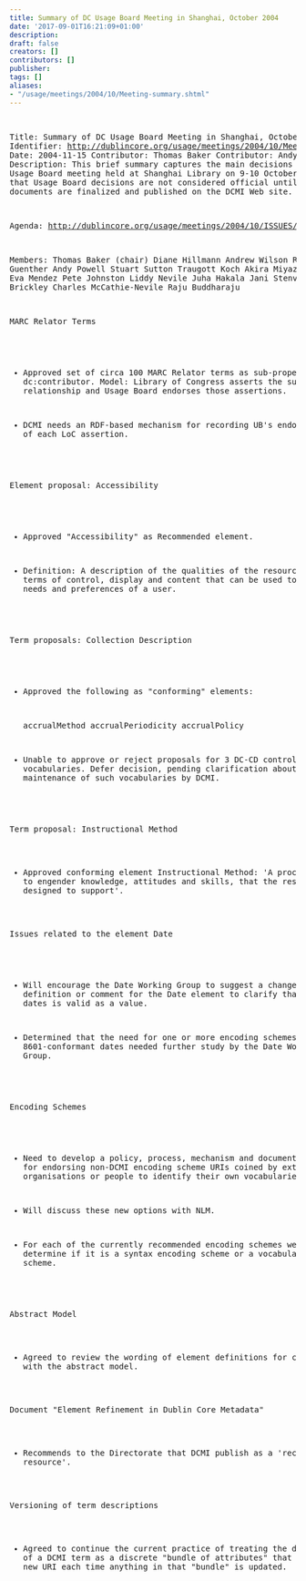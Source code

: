 ```yaml
---
title: Summary of DC Usage Board Meeting in Shanghai, October 2004
date: '2017-09-01T16:21:09+01:00'
description: 
draft: false
creators: []
contributors: []
publisher: 
tags: []
aliases:
- "/usage/meetings/2004/10/Meeting-summary.shtml"
---
```


<!--#include virtual="/ssi/header.shtml" --><pre>
Title: Summary of DC Usage Board Meeting in Shanghai, October 2004
Identifier: <a href="/usage/meetings/2004/10/Meeting-summary.html">http://dublincore.org/usage/meetings/2004/10/Meeting-summary.shtml</a>
Date: 2004-11-15
Contributor: Thomas Baker
Contributor: Andy Powell
Description: This brief summary captures the main decisions made
             at the Usage Board meeting held at Shanghai Library
             on 9-10 October 2004. Note that Usage Board decisions 
             are not considered official until decision documents 
             are finalized and published on the DCMI Web site.

Agenda: <a href="/usage/meetings/2004/10/ISSUES/">http://dublincore.org/usage/meetings/2004/10/ISSUES/</a>

Members: Thomas Baker (chair) Diane Hillmann Andrew Wilson
         Rebecca Guenther Andy Powell Stuart Sutton
         Traugott Koch Akira Miyazawa
Guests: Eva Mendez Pete Johnston Liddy Nevile
         Juha Hakala Jani Stenval Dan Brickley
         Charles McCathie-Nevile Raju Buddharaju

MARC Relator Terms

* Approved set of circa 100 MARC Relator terms as
    sub-properties of dc:contributor. Model: Library of 
    Congress asserts the sub-property relationship and
    Usage Board endorses those assertions.

* DCMI needs an RDF-based mechanism for recording UB's
    endorsement of each LoC assertion.

Element proposal: Accessibility

* Approved "Accessibility" as Recommended element.

* Definition: A description of the
    qualities of the resource in terms of control, display
    and content that can be used to match the needs and
    preferences of a user.

Term proposals: Collection Description

* Approved the following as "conforming" elements:

    accrualMethod
    accrualPeriodicity
    accrualPolicy

* Unable to approve or reject proposals for 3 DC-CD
    controlled vocabularies. Defer decision, pending
    clarification about the ongoing maintenance of such
    vocabularies by DCMI.

Term proposal: Instructional Method

* Approved conforming element Instructional Method:
    'A process, used to engender knowledge, attitudes and
    skills, that the resource is designed to support'.

Issues related to the element Date

* Will encourage the Date Working Group to suggest a change
    to the definition or comment for the Date element to clarify
    that a range of dates is valid as a value.

* Determined that the need for one or more encoding schemes
    for ISO 8601-conformant dates needed further study by
    the Date Working Group.

Encoding Schemes

* Need to develop a policy, process, mechanism and
    documentation for endorsing non-DCMI encoding scheme URIs
    coined by external organisations or people to identify
    their own vocabularies.

* Will discuss these new options with NLM.

* For each of the currently recommended encoding schemes
    we need to determine if it is a syntax encoding scheme or
    a vocabulary encoding scheme.

Abstract Model

* Agreed to review the wording of element definitions for
    consistency with the abstract model.

Document "Element Refinement in Dublin Core Metadata"

* Recommends to the Directorate that DCMI publish as a
    'recommended resource'.

Versioning of term descriptions

* Agreed to continue the current practice of treating
    the description of a DCMI term as a discrete "bundle of
    attributes" that is assigned a new URI each time anything
    in that "bundle" is updated.

</pre><!--#include virtual="/ssi/footer.shtml" -->

